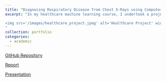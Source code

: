 ```yaml
---
title: "Diagnosing Respiratory Disease from Chest X-Rays using Computer Vision"
excerpt: "In my healthcare machine learning course, I undertook a project focused on predicting a patient's diagnosis from a chest X-ray, identifying one of four potential outcomes: healthy, COVID, lung opacity, and viral pneumonia. For this challenge, I compared two CNNs (ResNet18 and VGG16), an Ensemble VAE (Variational AutoEncoder), and a self-supervised MAE-ViT (Masked AutoEncoder Visual Transformer). While all models showed promise, the VGG and ResNet models demonstrated the most robust performance, reaching overall precisions of 0.88 and 0.85, respectively. This project highlights the potential of computer vision in radiology (specifically multi-class diagnoses).

<img src='/images/healthcare_project.jpeg' alt='Healthcare Project' width='400' height='400' style='display: block; margin: 0 auto;'>
"
collection: portfolio
categories:
  - academic
---
```


[GitHub Repository](https://github.com/eugfomitcheva/diagnosing_respiratory_disease_cv)

[Report](/images/healthcare_project_report.pdf)

[Presentation](/images/Healthcare_Project_Presentation.pdf)